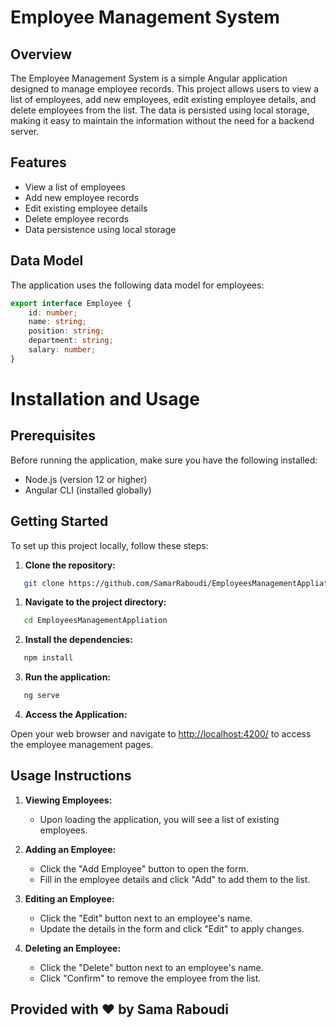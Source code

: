 # Employee Management System

## Overview

The Employee Management System is a simple Angular application designed to manage employee records. This project allows users to view a list of employees, add new employees, edit existing employee details, and delete employees from the list. The data is persisted using local storage, making it easy to maintain the information without the need for a backend server.

## Features

- View a list of employees
- Add new employee records
- Edit existing employee details
- Delete employee records
- Data persistence using local storage

## Data Model

The application uses the following data model for employees:

```typescript
export interface Employee {
    id: number;
    name: string;
    position: string;
    department: string;
    salary: number;
}
```
# Installation and Usage

## Prerequisites

Before running the application, make sure you have the following installed:

- Node.js (version 12 or higher)
- Angular CLI (installed globally)

## Getting Started

To set up this project locally, follow these steps:

1. **Clone the repository:**

```bash
   git clone https://github.com/SamarRaboudi/EmployeesManagementAppliation.git
```

1. **Navigate to the project directory:**

```bash
   cd EmployeesManagementAppliation
```

2. **Install the dependencies:**

```bash
   npm install
```

3. **Run the application:**

```bash
   ng serve
```

4. **Access the Application:**

Open your web browser and navigate to [http://localhost:4200/](http://localhost:4200/) to access the employee management pages.

## Usage Instructions

1. **Viewing Employees:**
   - Upon loading the application, you will see a list of existing employees.

2. **Adding an Employee:**
   - Click the "Add Employee" button to open the form.
   - Fill in the employee details and click "Add" to add them to the list.

3. **Editing an Employee:**
   - Click the "Edit" button next to an employee's name.
   - Update the details in the form and click "Edit" to apply changes.

4. **Deleting an Employee:**
   - Click the "Delete" button next to an employee's name. 
   - Click "Confirm" to remove the employee from the list.

## Provided with ❤️ by Sama Raboudi
